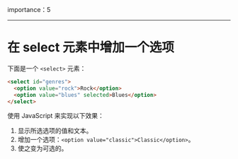 importance：5

---

# 在 select 元素中增加一个选项

下面是一个 `<select>` 元素：

```html
<select id="genres">
  <option value="rock">Rock</option>
  <option value="blues" selected>Blues</option>
</select>
```

使用 JavaScript 来实现以下效果：

1. 显示所选选项的值和文本。
2. 增加一个选项：`<option value="classic">Classic</option>`。
3. 使之变为可选的。